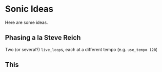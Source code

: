 # Sonic Ideas

Here are some ideas.

## Phasing a la Steve Reich
Two (or several?) `live_loop`s, each at a different tempo (e.g. `use_tempo 120`)

## This

